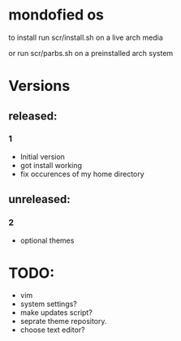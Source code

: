 # mondofied os
to install run scr/install.sh on a live arch media

or run scr/parbs.sh on a preinstalled arch system
# Versions
## released:
### 1
 - Initial version
 - got install working
 - fix occurences of my home directory

## unreleased:
### 2
 - optional themes

# TODO:
 - vim
 - system settings?
 - make updates script?
 - seprate theme repository.
 - choose text editor?
